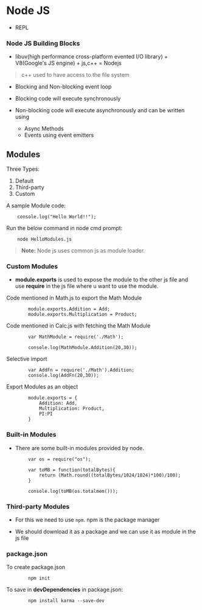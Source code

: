 # Node JS

* REPL

### Node JS Building Blocks

* libuv(high performance cross-platform evented I/O library) + V8(Google's JS engine) + js,c++ = Nodejs
> c++ used to have access to the file system

* Blocking and Non-blocking event loop

* Blocking code will execute synchronously

* Non-blocking code will execute asynchronously and can be written using 
    * Async Methods
    * Events using event emitters

## Modules

Three Types:
1. Default
2. Third-party
3. Custom

A sample Module code:
```
    console.log("Hello World!!");
```

Run the below command in node cmd prompt:
```
    node HelloModules.js
```

> **Note:** Node js uses common js as module loader.

### Custom Modules

* **module.exports** is used to expose the module to the other js file and use **require** in the js file where u want to use the module.

Code mentioned in Math.js to export the Math Module
```
        module.exports.Addition = Add;
        module.exports.Multiplication = Product;
```
Code mentioned in Calc.js with fetching the Math Module
```
        var MathModule = require('./Math');

        console.log(MathModule.Addition(20,30));
```

Selective import
```
        var AddFn = require('./Math').Addition;
        console.log(AddFn(20,30));
```

Export Modules as an object
```
        module.exports = {
            Addition: Add,
            Multiplication: Product,
            PI:PI
        }
```

### Built-in Modules

* There are some built-in modules provided by node.

```
        var os = require("os");

        var toMB = function(totalBytes){
            return (Math.round((totalBytes/1024/1024)*100)/100);
        }

        console.log(toMB(os.totalmem()));
```

### Third-party Modules

* For this we need to use `npm`. npm is the package manager

* We should download it as a package and we can use it as module in the js file

### package.json

To create package.json
```
        npm init
```

To save in **devDependencies** in package.json:
```
        npm install karma --save-dev
```


